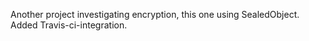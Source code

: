 Another project investigating encryption, this one using SealedObject.
Added Travis-ci-integration.

